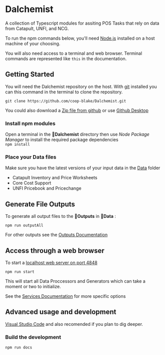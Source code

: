 # Dalchemist

A collection of Typescript modules for assiting POS Tasks that rely on data from Catapult, UNFI, and NCG.

To run the npm commands below, you'll need [Node.js](https://nodejs.org/en/download/) installed on a host machine of your choosing.


You will also need access to a terminal and web browser. Terminal commands are represented like `this` in the documentation.

## Getting Started
You will need the Dalchemist repository on the host. With [git](https://git-scm.com/downloads) installed you can this command in the terminal to clone the repository.

`git clone https://github.com/coop-blake/Dalchemist.git`

You could also download a [Zip file from github](https://github.com/coop-blake/Dalchemist/archive/refs/heads/main.zip) or use [Github Desktop](https://desktop.github.com/)

### Install npm modules

Open a terminal in the 📁**Dalchemist** directory then use _Node Package Manager_ to install the required package dependencies  
`npm install`

### Place your Data files

Make sure you have the latest versions of your input data in the [Data](./Data/Readme.md) folder

- Catapult Inventory and Price Worksheets
- Core Cost Support
- UNFI Pricebook and Pricechange

## Generate File Outputs

To generate all output files to the 📁**Outputs** in 📁**Data** :

`npm run outputAll`

For other outputs see the [Outputs Documentation](./Documentation/Outputs.md)

## Access through a web browser

To start a [localhost web server on port 4848](http://localhost:4848/)

`npm run start`

This will start all Data Proccessors and Generators which can take a moment or two to initialize.

See the [Services Documentation](./Documentation/Services.md) for more specific options

## Advanced usage and development




[Visual Studio Code](https://code.visualstudio.com/Download) and also recomended if you plan to dig deeper.

### Build the development

`npm run docs`
